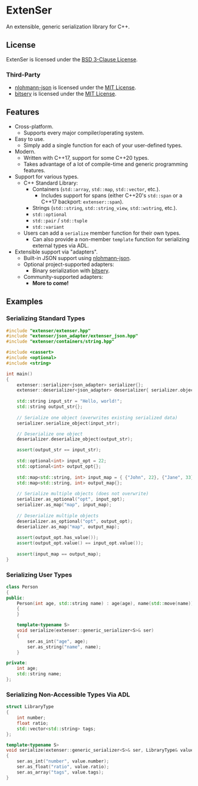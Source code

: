 # ExtenSer

An extensible, generic serialization library for C++.

## License

ExtenSer is licensed under the [BSD 3-Clause License](LICENSE).

### Third-Party

- [nlohmann-json](https://github.com/nlohmann/json) is licensed under the [MIT License](https://github.com/nlohmann/json/blob/develop/LICENSE.MIT).
- [bitsery](https://github.com/fraillt/bitsery) is licensed under the [MIT License](https://github.com/fraillt/bitsery/blob/master/LICENSE).

## Features

- Cross-platform.
  - Supports every major compiler/operating system.
- Easy to use.
  - Simply add a single function for each of your user-defined types.
- Modern.
  - Written with C++17, support for some C++20 types.
  - Takes advantage of a lot of compile-time and generic programming features.
- Support for various types.
  - C++ Standard Library:
    - Containers (`std::array`, `std::map`, `std::vector`, etc.).
      - Includes support for spans (either C++20's `std::span` or a C++17 backport: `extenser::span`).
    - Strings (`std::string`, `std::string_view`, `std::wstring`, etc.).
    - `std::optional`
    - `std::pair` / `std::tuple`
    - `std::variant`
  - Users can add a `serialize` member function for their own types.
    - Can also provide a non-member `template` function for serializing external types via ADL.
- Extensible support via "adapters".
  - Built-in JSON support using [nlohmann-json](https://github.com/nlohmann/json).
  - Optional project-supported adapters:
    - Binary serialization with [bitsery](https://github.com/fraillt/bitsery).
  - Community-supported adapters:
    - **More to come!**

## Examples

### Serializing Standard Types

```C++
#include "extenser/extenser.hpp"
#include "extenser/json_adapter/extenser_json.hpp"
#include "extenser/containers/string.hpp"

#include <cassert>
#include <optional>
#include <string>

int main()
{
    extenser::serializer<json_adapter> serializer{};
    extenser::deserializer<json_adapter> deserializer{ serializer.object() };
 
    std::string input_str = "Hello, world!";
    std::string output_str{};
 
    // Serialize one object (overwrites existing serialized data)
    serializer.serialize_object(input_str);

    // Deserialize one object
    deserializer.deserialize_object(output_str);

    assert(output_str == input_str);
    
    std::optional<int> input_opt = 22;
    std::optional<int> output_opt{};
    
    std::map<std::string, int> input_map = { {"John", 22}, {"Jane", 33} };
    std::map<std::string, int> output_map{};
    
    // Serialize multiple objects (does not overwrite)
    serializer.as_optional("opt", input_opt);
    serializer.as_map("map", input_map);
    
    // Deserialize multiple objects
    deserializer.as_optional("opt", output_opt);
    deserializer.as_map("map", output_map);
    
    assert(output_opt.has_value());
    assert(output_opt.value() == input_opt.value());
    
    assert(input_map == output_map);
}
```
### Serializing User Types

```C++
class Person
{
public:
    Person(int age, std::string name) : age(age), name(std::move(name))
    {
    }

    template<typename S>
    void serialize(extenser::generic_serializer<S>& ser)
    {
        ser.as_int("age", age);
        ser.as_string("name", name);
    }

private:
    int age;
    std::string name;
};
```
### Serializing Non-Accessible Types Via ADL

```C++
struct LibraryType
{
    int number;
    float ratio;
    std::vector<std::string> tags;
};
```

```C++
template<typename S>
void serialize(extenser::generic_serializer<S>& ser, LibraryType& value)
{
    ser.as_int("number", value.number);
    ser.as_float("ratio", value.ratio);
    ser.as_array("tags", value.tags);
}
```
